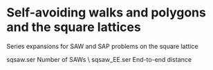 # Self-avoiding walks and polygons and the square lattices
Series expansions for SAW and SAP problems on the square lattice

sqsaw.ser	Number of SAWs \\
sqsaw_EE.ser	End-to-end distance    
